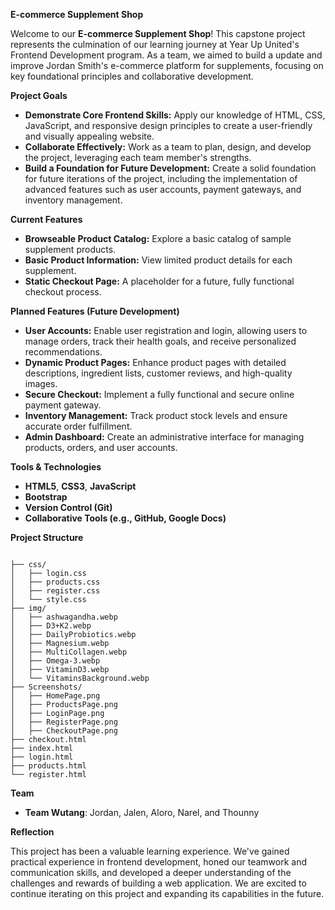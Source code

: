 **E-commerce Supplement Shop**

Welcome to our **E-commerce Supplement Shop**\! This capstone project represents the culmination of our learning journey at Year Up United's Frontend Development program. As a team, we aimed to build a update and improve Jordan Smith's e-commerce platform for supplements, focusing on key foundational principles and collaborative development. 

**Project Goals**

*   **Demonstrate Core Frontend Skills:** Apply our knowledge of HTML, CSS, JavaScript, and responsive design principles to create a user-friendly and visually appealing website.
*   **Collaborate Effectively:** Work as a team to plan, design, and develop the project, leveraging each team member's strengths.
*   **Build a Foundation for Future Development:** Create a solid foundation for future iterations of the project, including the implementation of advanced features such as user accounts, payment gateways, and inventory management.

**Current Features**

*   **Browseable Product Catalog:** Explore a basic catalog of sample supplement products.
*   **Basic Product Information:** View limited product details for each supplement.
*   **Static Checkout Page:** A placeholder for a future, fully functional checkout process.

**Planned Features (Future Development)**

*   **User Accounts:** Enable user registration and login, allowing users to manage orders, track their health goals, and receive personalized recommendations.
*   **Dynamic Product Pages:** Enhance product pages with detailed descriptions, ingredient lists, customer reviews, and high-quality images.
*   **Secure Checkout:** Implement a fully functional and secure online payment gateway.
*   **Inventory Management:** Track product stock levels and ensure accurate order fulfillment.
*   **Admin Dashboard:** Create an administrative interface for managing products, orders, and user accounts.

**Tools & Technologies**

*   **HTML5**, **CSS3**, **JavaScript**
*   **Bootstrap**
*   **Version Control (Git)**
*   **Collaborative Tools (e.g., GitHub, Google Docs)**

**Project Structure**

```

├── css/
│   ├── login.css
│   ├── products.css
│   ├── register.css
│   └── style.css
├── img/
│   ├── ashwagandha.webp
│   ├── D3+K2.webp
│   ├── DailyProbiotics.webp
│   ├── Magnesium.webp
│   ├── MultiCollagen.webp
│   ├── Omega-3.webp
│   ├── VitaminD3.webp
│   └── VitaminsBackground.webp
├── Screenshots/
│   ├── HomePage.png
│   ├── ProductsPage.png
│   ├── LoginPage.png
│   ├── RegisterPage.png
│   ├── CheckoutPage.png
├── checkout.html
├── index.html
├── login.html
├── products.html
└── register.html
```

**Team**

*   **Team Wutang**: Jordan, Jalen, Aloro, Narel, and Thounny

**Reflection**

This project has been a valuable learning experience. We've gained practical experience in frontend development, honed our teamwork and communication skills, and developed a deeper understanding of the challenges and rewards of building a web application. We are excited to continue iterating on this project and expanding its capabilities in the future.
